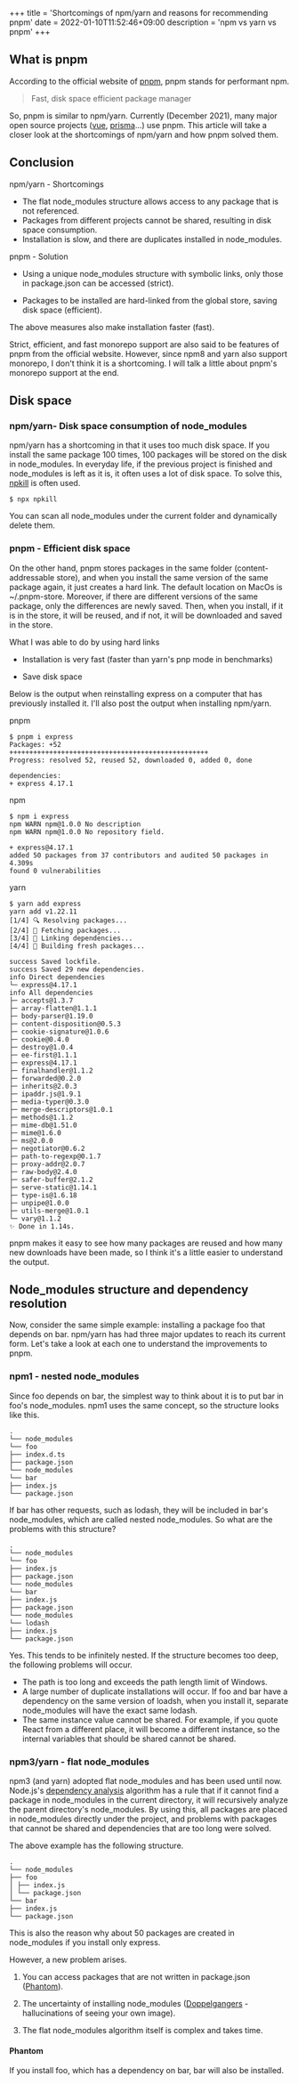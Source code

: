 +++
title = 'Shortcomings of npm/yarn and reasons for recommending pnpm'
date = 2022-01-10T11:52:46+09:00
description = 'npm vs yarn vs pnpm'
+++

## What is pnpm

According to the official website of [pnpm](https://pnpm.io/), pnpm stands for performant npm.

> Fast, disk space efficient package manager

So, pnpm is similar to npm/yarn. Currently (December 2021), many major open source projects ([vue](https://github.com/vuejs/vue-next), [prisma](https://github.com/prisma/prisma)...) use pnpm. This article will take a closer look at the shortcomings of npm/yarn and how pnpm solved them.

## Conclusion

npm/yarn - Shortcomings

- The flat node_modules structure allows access to any package that is not referenced.
- Packages from different projects cannot be shared, resulting in disk space consumption.
- Installation is slow, and there are duplicates installed in node_modules.

pnpm - Solution

- Using a unique node_modules structure with symbolic links, only those in package.json can be accessed (strict).

- Packages to be installed are hard-linked from the global store, saving disk space (efficient).

The above measures also make installation faster (fast).

Strict, efficient, and fast monorepo support are also said to be features of pnpm from the official website. However, since npm8 and yarn also support monorepo, I don't think it is a shortcoming. I will talk a little about pnpm's monorepo support at the end.

## Disk space

### npm/yarn- Disk space consumption of node_modules

npm/yarn has a shortcoming in that it uses too much disk space. If you install the same package 100 times, 100 packages will be stored on the disk in node_modules. In everyday life, if the previous project is finished and node_modules is left as it is, it often uses a lot of disk space. To solve this, [npkill](https://npkill.js.org/) is often used.

```shell
$ npx npkill
```
You can scan all node_modules under the current folder and dynamically delete them.

### pnpm - Efficient disk space

On the other hand, pnpm stores packages in the same folder (content-addressable store), and when you install the same version of the same package again, it just creates a hard link. The default location on MacOs is ~/.pnpm-store. Moreover, if there are different versions of the same package, only the differences are newly saved. Then, when you install, if it is in the store, it will be reused, and if not, it will be downloaded and saved in the store.

What I was able to do by using hard links

- Installation is very fast (faster than yarn's pnp mode in benchmarks)

- Save disk space

Below is the output when reinstalling express on a computer that has previously installed it. I'll also post the output when installing npm/yarn.

pnpm

```
$ pnpm i express
Packages: +52
++++++++++++++++++++++++++++++++++++++++++++++++++
Progress: resolved 52, reused 52, downloaded 0, added 0, done

dependencies:
+ express 4.17.1
```

npm

```
$ npm i express
npm WARN npm@1.0.0 No description
npm WARN npm@1.0.0 No repository field.

+ express@4.17.1
added 50 packages from 37 contributors and audited 50 packages in 4.309s
found 0 vulnerabilities
```

yarn

```
$ yarn add express
yarn add v1.22.11
[1/4] 🔍 Resolving packages...
[2/4] 🚚 Fetching packages...
[3/4] 🔗 Linking dependencies...
[4/4] 🔨 Building fresh packages...

success Saved lockfile.
success Saved 29 new dependencies.
info Direct dependencies
└─ express@4.17.1
info All dependencies
├─ accepts@1.3.7
├─ array-flatten@1.1.1
├─ body-parser@1.19.0
├─ content-disposition@0.5.3
├─ cookie-signature@1.0.6
├─ cookie@0.4.0
├─ destroy@1.0.4
├─ ee-first@1.1.1
├─ express@4.17.1
├─ finalhandler@1.1.2
├─ forwarded@0.2.0
├─ inherits@2.0.3
├─ ipaddr.js@1.9.1
├─ media-typer@0.3.0
├─ merge-descriptors@1.0.1
├─ methods@1.1.2
├─ mime-db@1.51.0
├─ mime@1.6.0
├─ ms@2.0.0
├─ negotiator@0.6.2
├─ path-to-regexp@0.1.7
├─ proxy-addr@2.0.7
├─ raw-body@2.4.0
├─ safer-buffer@2.1.2
├─ serve-static@1.14.1
├─ type-is@1.6.18
├─ unpipe@1.0.0
├─ utils-merge@1.0.1
└─ vary@1.1.2
✨ Done in 1.14s.
```

pnpm makes it easy to see how many packages are reused and how many new downloads have been made, so I think it's a little easier to understand the output.

## Node_modules structure and dependency resolution

Now, consider the same simple example: installing a package foo that depends on bar.
npm/yarn has had three major updates to reach its current form. Let's take a look at each one to understand the improvements to pnpm.

### npm1 - nested node_modules

Since foo depends on bar, the simplest way to think about it is to put bar in foo's node_modules.
npm1 uses the same concept, so the structure looks like this.
```
.
└── node_modules
└── foo
├── index.d.ts
├── package.json
└── node_modules
└── bar
├── index.js
└── package.json
```

If bar has other requests, such as lodash, they will be included in bar's node_modules, which are called nested node_modules. So what are the problems with this structure?

```
.
└── node_modules
└── foo
├── index.js
├── package.json
└── node_modules
└── bar
├── index.js
├── package.json
└── node_modules
└── lodash
├── index.js
└── package.json
```

Yes. This tends to be infinitely nested. If the structure becomes too deep, the following problems will occur.

- The path is too long and exceeds the path length limit of Windows.
- A large number of duplicate installations will occur. If foo and bar have a dependency on the same version of loadsh, when you install it, separate node_modules will have the exact same lodash.
- The same instance value cannot be shared. For example, if you quote React from a different place, it will become a different instance, so the internal variables that should be shared cannot be shared.

### npm3/yarn - flat node_modules

npm3 (and yarn) adopted flat node_modules and has been used until now. Node.js's [dependency analysis](https://nodejs.org/api/modules.html#all-together) algorithm has a rule that if it cannot find a package in node_modules in the current directory, it will recursively analyze the parent directory's node_modules. By using this, all packages are placed in node_modules directly under the project, and problems with packages that cannot be shared and dependencies that are too long were solved.

The above example has the following structure.

```
.
└── node_modules
├── foo
│ ├── index.js
│ └── package.json
└── bar
├── index.js
└── package.json
```

This is also the reason why about 50 packages are created in node_modules if you install only express.

However, a new problem arises.

1. You can access packages that are not written in package.json ([Phantom](https://rushjs.io/pages/advanced/phantom_deps/)).

2. The uncertainty of installing node_modules ([Doppelgangers](https://rushjs.io/pages/advanced/npm_doppelgangers/) - hallucinations of seeing your own image).

3. The flat node_modules algorithm itself is complex and takes time.

#### Phantom

If you install foo, which has a dependency on bar, bar will also be installed.
